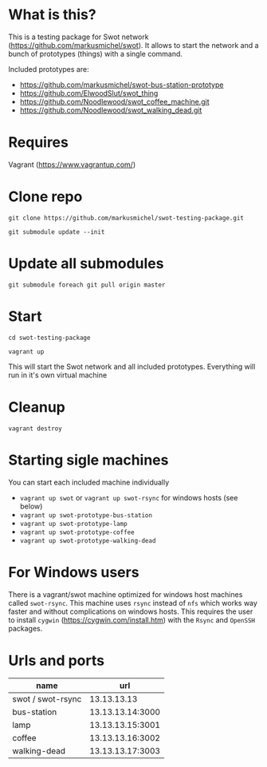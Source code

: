 # What is this?
This is a testing package for Swot network (https://github.com/markusmichel/swot). It allows to start the network and a bunch of prototypes (things) with a single command.

Included prototypes are:
- https://github.com/markusmichel/swot-bus-station-prototype
- https://github.com/ElwoodSlut/swot_thing
- https://github.com/Noodlewood/swot_coffee_machine.git
- https://github.com/Noodlewood/swot_walking_dead.git

# Requires
Vagrant (https://www.vagrantup.com/)

# Clone repo
`git clone https://github.com/markusmichel/swot-testing-package.git`

`git submodule update --init`

# Update all submodules
`git submodule foreach git pull origin master`

# Start
`cd swot-testing-package`

`vagrant up`

This will start the Swot network and all included prototypes. Everything will run in it's own virtual machine

# Cleanup
`vagrant destroy`

# Starting sigle machines
You can start each included machine individually
- `vagrant up swot` or `vagrant up swot-rsync` for windows hosts (see below)
- `vagrant up swot-prototype-bus-station`
- `vagrant up swot-prototype-lamp`
- `vagrant up swot-prototype-coffee`
- `vagrant up swot-prototype-walking-dead`

# For Windows users
There is a vagrant/swot machine optimized for windows host machines called `swot-rsync`. This machine uses `rsync` instead of `nfs` which works way faster and without complications on windows hosts. This requires the user to install `cygwin` (https://cygwin.com/install.htm) with the `Rsync` and `OpenSSH` packages.

# Urls and ports
name              | url
------------------|-----------------
swot / swot-rsync | 13.13.13.13
bus-station       | 13.13.13.14:3000
lamp              | 13.13.13.15:3001
coffee            | 13.13.13.16:3002
walking-dead      | 13.13.13.17:3003
